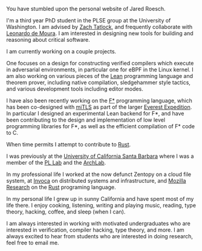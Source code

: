 You have stumbled upon the personal website of Jared Roesch.

I'm a third year PhD student in the PLSE group at the University of Washington.
I am advised by [Zach Tatlock](https://homes.cs.washington.edu/~ztatlock/),
and frequently collaborate with [Leonardo de Moura](http://leodemoura.github.io/).
I am interested in designing new tools for building and reasoning about critical
software.

I am currently working on a couple projects.

One focuses on a design for constructing verified compilers which execute in adversarial
environments, in particular one for eBPF in the Linux kernel. I am also working on various
pieces of the [Lean](leanprover.github.io) programming language and theorem prover, including
native compilation, sledgehammer style tactics, and various development tools including
editor modes.

I have also been recently working on the [F\*](https://www.fstar-lang.org/) programming language,
which has been co-designed with [miTLS](http://mitls.org/) as part of the larger
[Everest Expedition](https://project-everest.github.io/). In particular I designed an
experimental Lean backend for F\*, and have been contributing to the design and
implementation of low level programming libraries for F\*, as well as the efficient compilation
of F\* code to C.

When time permits I attempt to contribute to [Rust](https://www.rust-lang.org/).

I was previously at the
[University of California Santa Barbara](https://www.cs.ucsb.edu/)
where I was a member of the
[PL Lab](https://www.cs.ucsb.edu/~benh/research/research.html)
and the [ArchLab](https://www.cs.ucsb.edu/~arch/).

In my professional life I worked at the now defunct Zentopy on a
cloud file system, at [Invoca](http://www.invoca.com/) on distributed systems
and infrastructure, and [Mozilla Research](https://www.mozilla.org/en-US/research/)
on the [Rust](https://www.rust-lang.org/) programing language.

In my personal life I grew up in sunny California and have spent most of my life
there. I enjoy cooking, listening, writing and playing music, reading,
type theory, hacking, coffee, and sleep (when I can).

I am always interested in working with motivated undergraduates who are
interested in verification, compiler hacking, type theory, and more.
I am always excited to hear from students who are interested in doing
research, feel free to email me.

